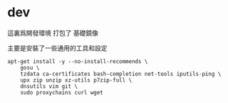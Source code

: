 # dev

這裏爲開發環境 打包了 基礎鏡像

主要是安裝了一些通用的工具和設定

```
apt-get install -y --no-install-recommends \
    gosu \
    tzdata ca-certificates bash-completion net-tools iputils-ping \
    upx zip unzip xz-utils p7zip-full \
    dnsutils vim git \
    sudo proxychains curl wget
```
